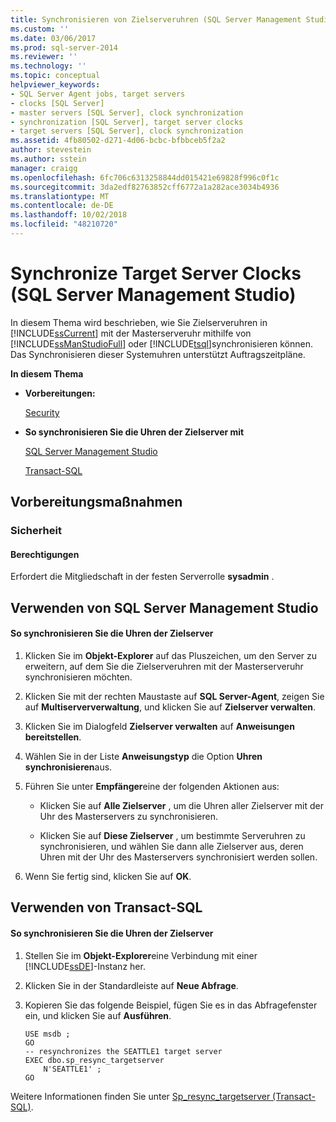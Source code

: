 ```yaml
---
title: Synchronisieren von Zielserveruhren (SQL Server Management Studio) | Microsoft-Dokumentation
ms.custom: ''
ms.date: 03/06/2017
ms.prod: sql-server-2014
ms.reviewer: ''
ms.technology: ''
ms.topic: conceptual
helpviewer_keywords:
- SQL Server Agent jobs, target servers
- clocks [SQL Server]
- master servers [SQL Server], clock synchronization
- synchronization [SQL Server], target server clocks
- target servers [SQL Server], clock synchronization
ms.assetid: 4fb80502-d271-4d06-bcbc-bfbbceb5f2a2
author: stevestein
ms.author: sstein
manager: craigg
ms.openlocfilehash: 6fc706c6313258844dd015421e69828f996c0f1c
ms.sourcegitcommit: 3da2edf82763852cff6772a1a282ace3034b4936
ms.translationtype: MT
ms.contentlocale: de-DE
ms.lasthandoff: 10/02/2018
ms.locfileid: "48210720"
---
```

# <a name="synchronize-target-server-clocks-sql-server-management-studio"></a>Synchronize Target Server Clocks (SQL Server Management Studio)
  In diesem Thema wird beschrieben, wie Sie Zielserveruhren in [!INCLUDE[ssCurrent](../../includes/sscurrent-md.md)] mit der Masterserveruhr mithilfe von [!INCLUDE[ssManStudioFull](../../includes/ssmanstudiofull-md.md)] oder [!INCLUDE[tsql](../../includes/tsql-md.md)]synchronisieren können. Das Synchronisieren dieser Systemuhren unterstützt Auftragszeitpläne.  
  
 **In diesem Thema**  
  
-   **Vorbereitungen:**  
  
     [Security](#Security)  
  
-   **So synchronisieren Sie die Uhren der Zielserver mit**  
  
     [SQL Server Management Studio](#SSMSProcedure)  
  
     [Transact-SQL](#TsqlProcedure)  
  
##  <a name="BeforeYouBegin"></a> Vorbereitungsmaßnahmen  
  
###  <a name="Security"></a> Sicherheit  
  
####  <a name="Permissions"></a> Berechtigungen  
 Erfordert die Mitgliedschaft in der festen Serverrolle **sysadmin** .  
  
##  <a name="SSMSProcedure"></a> Verwenden von SQL Server Management Studio  
  
#### <a name="to-synchronize-target-server-clocks"></a>So synchronisieren Sie die Uhren der Zielserver  
  
1.  Klicken Sie im **Objekt-Explorer** auf das Pluszeichen, um den Server zu erweitern, auf dem Sie die Zielserveruhren mit der Masterserveruhr synchronisieren möchten.  
  
2.  Klicken Sie mit der rechten Maustaste auf **SQL Server-Agent**, zeigen Sie auf **Multiserververwaltung**, und klicken Sie auf **Zielserver verwalten**.  
  
3.  Klicken Sie im Dialogfeld **Zielserver verwalten** auf **Anweisungen bereitstellen**.  
  
4.  Wählen Sie in der Liste **Anweisungstyp** die Option **Uhren synchronisieren**aus.  
  
5.  Führen Sie unter **Empfänger**eine der folgenden Aktionen aus:  
  
    -   Klicken Sie auf **Alle Zielserver** , um die Uhren aller Zielserver mit der Uhr des Masterservers zu synchronisieren.  
  
    -   Klicken Sie auf **Diese Zielserver** , um bestimmte Serveruhren zu synchronisieren, und wählen Sie dann alle Zielserver aus, deren Uhren mit der Uhr des Masterservers synchronisiert werden sollen.  
  
6.  Wenn Sie fertig sind, klicken Sie auf **OK**.  
  
##  <a name="TsqlProcedure"></a> Verwenden von Transact-SQL  
  
#### <a name="to-synchronize-target-server-clocks"></a>So synchronisieren Sie die Uhren der Zielserver  
  
1.  Stellen Sie im **Objekt-Explorer**eine Verbindung mit einer [!INCLUDE[ssDE](../../includes/ssde-md.md)]-Instanz her.  
  
2.  Klicken Sie in der Standardleiste auf **Neue Abfrage**.  
  
3.  Kopieren Sie das folgende Beispiel, fügen Sie es in das Abfragefenster ein, und klicken Sie auf **Ausführen**.  
  
    ```  
    USE msdb ;  
    GO  
    -- resynchronizes the SEATTLE1 target server  
    EXEC dbo.sp_resync_targetserver  
        N'SEATTLE1' ;  
    GO  
    ```  
  
 Weitere Informationen finden Sie unter [Sp_resync_targetserver &#40;Transact-SQL&#41;](/sql/relational-databases/system-stored-procedures/sp-resync-targetserver-transact-sql).  
  
  
